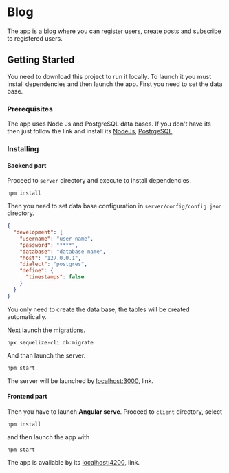 # Blog

The app is a blog where you can register users, create posts and subscribe to registered users.


## Getting Started
You need to download this project to run it locally.
To launch it you must install dependencies and then launch the app. First you need to set the data base.

### Prerequisites

The app uses Node Js and PostgreSQL data bases. 
If you don't have its then just follow the link and install its 
[NodeJs](https://nodejs.org), 
[PostrgeSQL](https://www.postgresql.org/).


### Installing 

#### Backend part
Proceed to `server` directory and execute to install dependencies.

```
npm install
```
Then you need to set data base configuration in `server/config/config.json` directory. 
```json
{
  "development": {
    "username": "user name",
    "password": "****",
    "database": "database name",
    "host": "127.0.0.1",
    "dialect": "postgres",
    "define": {
      "timestamps": false
    }
  }
}

```
You only need to create the data base, the tables will be created automatically.

Next launch the migrations. 

```
npx sequelize-cli db:migrate
```
And than launch the server.

```
npm start
```

The server will be launched by [localhost:3000](http://localhost:3000), link.

#### Frontend part

Then you have to launch <strong>Angular serve</strong>. 
Proceed to `client` directory, select 
```
npm install
```
and then launch the app with 
```
npm start
```
The app is available by its [localhost:4200](http://localhost:4200), link.


